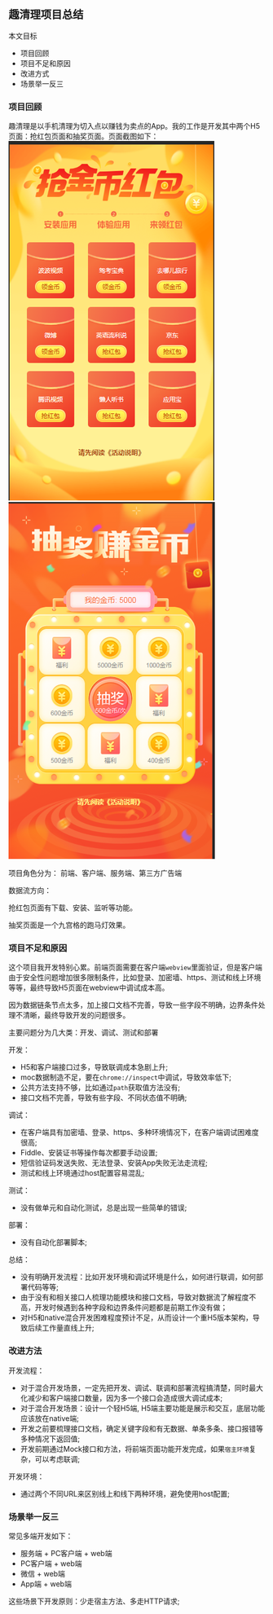 ## 趣清理项目总结

本文目标
* 项目回顾
* 项目不足和原因
* 改进方式
* 场景举一反三


### 项目回顾
趣清理是以手机清理为切入点以赚钱为卖点的App。我的工作是开发其中两个H5页面：抢红包页面和抽奖页面。页面截图如下：
![qql_page1](../static/qql_page1.png)
![qql_page2](../static/qql_page2.png)

项目角色分为： 前端、客户端、服务端、第三方广告端

数据流方向：

抢红包页面有下载、安装、监听等功能。

抽奖页面是一个九宫格的跑马灯效果。


### 项目不足和原因

这个项目我开发特别心累。前端页面需要在客户端`webview`里面验证，但是客户端由于安全性问题增加很多限制条件，比如登录、加密墙、https、测试和线上环境等等，最终导致H5页面在webview中调试成本高。

因为数据链条节点太多，加上接口文档不完善，导致一些字段不明确，边界条件处理不清晰，最终导致开发的问题很多。

主要问题分为几大类：开发、调试、测试和部署

开发：
* H5和客户端接口过多，导致联调成本急剧上升;
* moc数据制造不足，要在`chrome://inspect`中调试，导致效率低下;
* 公共方法支持不够，比如通过`path`获取值方法没有;
* 接口文档不完善，导致有些字段、不同状态值不明确;

调试：
* 在客户端具有加密墙、登录、https、多种环境情况下，在客户端调试困难度很高;
* Fiddle、安装证书等操作每次都要手动设置;
* 短信验证码发送失败、无法登录、安装App失败无法走流程;
* 测试和线上环境通过host配置容易混乱;

测试：
* 没有做单元和自动化测试，总是出现一些简单的错误;

部署：
* 没有自动化部署脚本;

总结：

* 没有明确开发流程：比如开发环境和调试环境是什么，如何进行联调，如何部署代码等等;
* 由于没有和相关接口人梳理功能模块和接口文档，导致对数据流了解程度不高，开发时候遇到各种字段和边界条件问题都是前期工作没有做；
* 对H5和native混合开发困难程度预计不足，从而设计一个重H5版本架构，导致后续工作量直线上升;


### 改进方法

开发流程：

* 对于混合开发场景，一定先把开发、调试、联调和部署流程搞清楚，同时最大化减少和客户端接口数量，因为多一个接口会造成很大调试成本; 
* 对于混合开发场景：设计一个轻H5端, H5端主要功能是展示和交互，底层功能应该放在native端;
* 开发之前要梳理接口文档，确定关键字段和有无数据、单条多条、接口报错等多种情况下返回值;
* 开发前期通过Mock接口和方法，将前端页面功能开发完成，如果`宿主环境`复杂，可以考虑联调;

开发环境：
* 通过两个不同URL来区别线上和线下两种环境，避免使用host配置;


### 场景举一反三

常见多端开发如下：

* 服务端 + PC客户端 + web端
* PC客户端 + web端
* 微信 + web端
* App端 + web端

这些场景下开发原则：少走宿主方法、多走HTTP请求;

